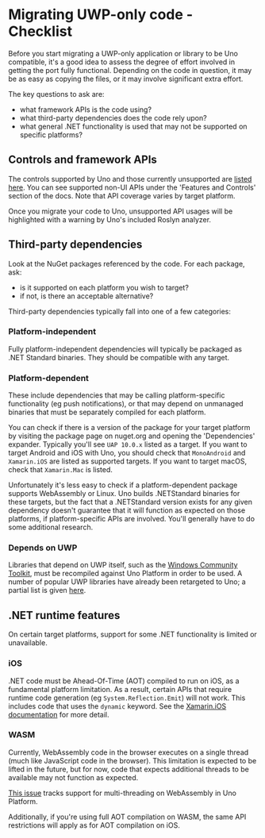# Migrating UWP-only code - Checklist

Before you start migrating a UWP-only application or library to be Uno compatible, it's a good idea to assess the degree of effort involved in getting the port fully functional. Depending on the code in question, it may be as easy as copying the files, or it may involve significant extra effort.

The key questions to ask are:

 - what framework APIs is the code using?
 - what third-party dependencies does the code rely upon?
 - what general .NET functionality is used that may not be supported on specific platforms?

## Controls and framework APIs

The controls supported by Uno and those currently unsupported are [listed here](implemented-views.md). You can see supported non-UI APIs under the 'Features and Controls' section of the docs. Note that API coverage varies by target platform.

Once you migrate your code to Uno, unsupported API usages will be highlighted with a warning by Uno's included Roslyn analyzer.

## Third-party dependencies

Look at the NuGet packages referenced by the code. For each package, ask:

 - is it supported on each platform you wish to target?
 - if not, is there an acceptable alternative?

Third-party dependencies typically fall into one of a few categories:

### Platform-independent

Fully platform-independent dependencies will typically be packaged as .NET Standard binaries. They should be compatible with any target.

### Platform-dependent

These include dependencies that may be calling platform-specific functionality (eg push notifications), or that may depend on unmanaged binaries that must be separately compiled for each platform.

You can check if there is a version of the package for your target platform by visiting the package page on nuget.org and opening the 'Dependencies' expander. Typically you'll see `UAP 10.0.x` listed as a target. If you want to target Android and iOS with Uno, you should check that `MonoAndroid` and `Xamarin.iOS` are listed as supported targets. If you want to target macOS, check that `Xamarin.Mac` is listed.

Unfortunately it's less easy to check if a platform-dependent package supports WebAssembly or Linux. Uno builds .NETStandard binaries for these targets, but the fact that a .NETStandard version exists for any given dependency doesn't guarantee that it will function as expected on those platforms, if platform-specific APIs are involved. You'll generally have to do some additional research.

### Depends on UWP

Libraries that depend on UWP itself, such as the [Windows Community Toolkit](https://docs.microsoft.com/en-us/windows/communitytoolkit/), must be recompiled against Uno Platform in order to be used. A number of popular UWP libraries have already been retargeted to Uno; a partial list is given [here](https://github.com/unoplatform/Uno#uno-features).

## .NET runtime features

On certain target platforms, support for some .NET functionality is limited or unavailable.

### iOS

.NET code must be Ahead-Of-Time (AOT) compiled to run on iOS, as a fundamental platform limitation. As a result, certain APIs that require runtime code generation (eg `System.Reflection.Emit`) will not work. This includes code that uses the `dynamic` keyword. See the [Xamarin.iOS documentation](https://docs.microsoft.com/en-us/xamarin/ios/internals/limitations) for more detail.

### WASM

Currently, WebAssembly code in the browser executes on a single thread (much like JavaScript code in the browser). This limitation is expected to be lifted in the future, but for now, code that expects additional threads to be available may not function as expected.

[This issue](https://github.com/unoplatform/uno/issues/2302) tracks support for multi-threading on WebAssembly in Uno Platform.

Additionally, if you're using full AOT compilation on WASM, the same API restrictions will apply as for AOT compilation on iOS.